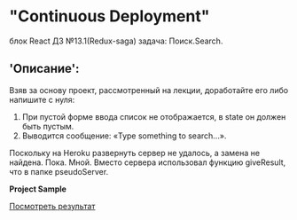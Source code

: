 # "Continuous Deployment"  
блок React ДЗ №13.1(Redux-saga) задача: Поиск.Search.

## 'Описание': 
Взяв за основу проект, рассмотренный на лекции, доработайте его либо напишите с нуля:  
1. При пустой форме ввода список не отображается, в state он должен быть пустым.
2. Выводится сообщение: «Type something to search...».

Поскольку на Heroku развернуть сервер не удалось, а замена не найдена. Пока. Мной. Вместо сервера использовал функцию giveResult, что в папке pseudoServer.

**Project Sample** 

[Посмотреть результат](https://gronik4.github.io/react13.1saga-search/)
